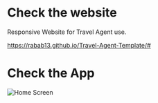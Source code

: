 # Check the website
Responsive Website for Travel Agent use.

https://rabab13.github.io/Travel-Agent-Template/#


# Check the App
![Home Screen](./images/home.png "Home Screen")




